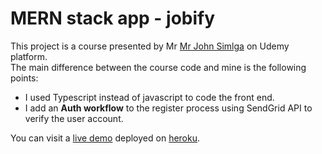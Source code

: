 # MERN stack app - jobify

This project is a course presented by Mr [Mr John Simlga](https://www.udemy.com/user/janis-smilga-3/) on Udemy platform.<br/>
The main difference between the course code and mine is the following points:
  
  + I used Typescript instead of javascript to code the front end.<br/>
  + I add an <b>Auth workflow</b> to the register process using SendGrid API to verify the user account.

You can visit a [live demo](https://jobify-mern-course-udemy.herokuapp.com/landing) deployed on [heroku](https://www.heroku.com/).

